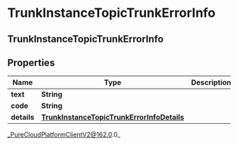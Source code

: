 # TrunkInstanceTopicTrunkErrorInfo

## TrunkInstanceTopicTrunkErrorInfo

## Properties

|Name | Type | Description | Notes|
|------------ | ------------- | ------------- | -------------|
| **text** | **String** |  | [optional] |
| **code** | **String** |  | [optional] |
| **details** | [**TrunkInstanceTopicTrunkErrorInfoDetails**](TrunkInstanceTopicTrunkErrorInfoDetails) |  | [optional] |



_PureCloudPlatformClientV2@162.0.0_
